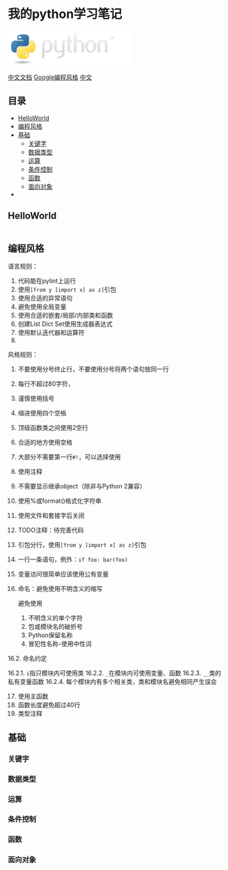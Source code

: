 # 我的python学习笔记
[![image](note/image/python-logo.png)](https://www.python.org/)

[中文文档](https://docs.python.org/zh-cn/3/) [Google编程风格](https://google.github.io/styleguide/pyguide.html) [中文](GooglePythonStyleGuide.md)

## 目录
- [HelloWorld](#HelloWorld)
- [编程风格](#编程风格)
- [基础](#基础)
  * [关键字](#关键字)
  * [数据类型](#数据类型)
  * [运算](#运算)
  * [条件控制](#条件控制)
  * [函数](#函数)
  * [面向对象](#面向对象)
- [](#)

## HelloWorld
```Python

```


## 编程风格
语言规则：
1. 代码能在pylint上运行
2. 使用`[from y ]import x[ as z]`引包
3. 使用合适的异常语句
4. 避免使用全局变量
5. 使用合适的嵌套/局部/内部类和函数
6. 创建List Dict Set使用生成器表达式
7. 使用默认迭代器和运算符
8. 
风格规则：
1. 不要使用分号终止行，不要使用分号将两个语句放同一行
2. 每行不超过80字符，
3. 谨慎使用括号
4. 缩进使用四个空格
5. 顶级函数类之间使用2空行
6. 合适的地方使用空格
7. 大部分不需要第一行`#!`，可以选择使用
8. 使用注释
9. 不需要显示继承object（除非与Python 2兼容）
10. 使用%或format()格式化字符串
11. 使用文件和套接字后关闭
12. TODO注释：待完善代码
13. 引包分行，使用`[from y ]import x[ as z]`引包
14. 一行一条语句，例外：`if foo: bar(foo)`
15. 变量访问很简单应该使用公有变量
16. 命名：避免使用不明含义的缩写
    
    避免使用
    1. 不明含义的单个字符
    2. 包或模块名的破折号
    3. Python保留名称
    4. 冒犯性名称-使用中性词

16.2. 命名约定

 16.2.1. `i`指只模块内可使用类
 16.2.2. `_`在模块内可使用变量、函数
 16.2.3. `__`类的私有变量函数
 16.2.4. 每个模块内有多个相关类，类和模块名避免相同产生误会

17. 使用主函数
18. 函数长度避免超过40行
19. 类型注释
## 基础
### 关键字
### 数据类型
### 运算
### 条件控制
### 函数
### 面向对象

## 
## 
## 
